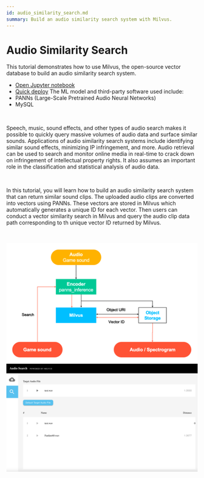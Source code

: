 ```yaml
---
id: audio_similarity_search.md
summary: Build an audio similarity search system with Milvus. 
---
```


# Audio Similarity Search

This tutorial demonstrates how to use Milvus, the open-source vector database to build an audio similarity search system.
- [Open Jupyter notebook](https://github.com/milvus-io/bootcamp/blob/master/solutions/audio/audio_similarity_search/audio_similarity_search.ipynb)
- [Quick deploy](https://github.com/milvus-io/bootcamp/tree/master/solutions/audio/audio_similarity_search/quick_deploy)
The ML model and third-party software used include:
- PANNs (Large-Scale Pretrained Audio Neural Networks)
- MySQL

</br>

Speech, music, sound effects, and other types of audio search makes it possible to quickly query massive volumes of audio data and surface similar sounds. Applications of audio similarity search systems include identifying similar sound effects, minimizing IP infringement, and more. Audio retrieval can be used to search and monitor online media in real-time to crack down on infringement of intellectual property rights. It also assumes an important role in the classification and statistical analysis of audio data.

</br>

In this tutorial, you will learn how to build an audio similarity search system that can return similar sound clips. The uploaded audio clips are converted into vectors using PANNs. These vectors are stored in Milvus which automatically generates a unique ID for each vector. Then users can conduct a vector similarity search in Milvus and query the audio clip data path corresponding to th unique vector ID returned by Milvus.

<br/>

![Audio_search](../../../assets/audio_search.png "Workflow of an audio similarity search system.")
![Audio_search_demo](../../../assets/audio_search_demo.png "Demo of an audio similarity search system.")
